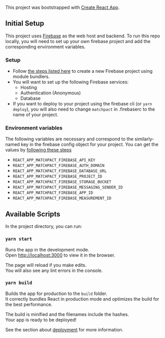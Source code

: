 This project was bootstrapped with [Create React App](https://github.com/facebook/create-react-app).

## Initial Setup

This project uses [Firebase](https://firebase.google.com/) as the web host and backend. To run this repo locally, you will need to set up your own firebase project and add the corresponding environment variables.

### Setup

- Follow [the steps listed here](https://firebase.google.com/docs/web/setup#using-module-bundlers) to create a new Firebase project using module bundlers.
- You will want to set up the following Firebase services:
  - Hosting
  - Authentication (Anonymous)
  - Database
- If you want to deploy to your project using the firebase cli (or `yarn deploy`), you will also need to change `matchpact` in .firebaserc to the name of your project.

### Environment variables

The following variables are necessary and correspond to the similarly-named key in the firebase config object for your project. You can get the values by [following these steps](https://support.google.com/firebase/answer/7015592)

- `REACT_APP_MATCHPACT_FIREBASE_API_KEY`
- `REACT_APP_MATCHPACT_FIREBASE_AUTH_DOMAIN`
- `REACT_APP_MATCHPACT_FIREBASE_DATABASE_URL`
- `REACT_APP_MATCHPACT_FIREBASE_PROJECT_ID`
- `REACT_APP_MATCHPACT_FIREBASE_STORAGE_BUCKET`
- `REACT_APP_MATCHPACT_FIREBASE_MESSAGING_SENDER_ID`
- `REACT_APP_MATCHPACT_FIREBASE_APP_ID`
- `REACT_APP_MATCHPACT_FIREBASE_MEASUREMENT_ID`

## Available Scripts

In the project directory, you can run:

### `yarn start`

Runs the app in the development mode.<br />
Open [http://localhost:3000](http://localhost:3000) to view it in the browser.

The page will reload if you make edits.<br />
You will also see any lint errors in the console.

### `yarn build`

Builds the app for production to the `build` folder.<br />
It correctly bundles React in production mode and optimizes the build for the best performance.

The build is minified and the filenames include the hashes.<br />
Your app is ready to be deployed!

See the section about [deployment](https://facebook.github.io/create-react-app/docs/deployment) for more information.
